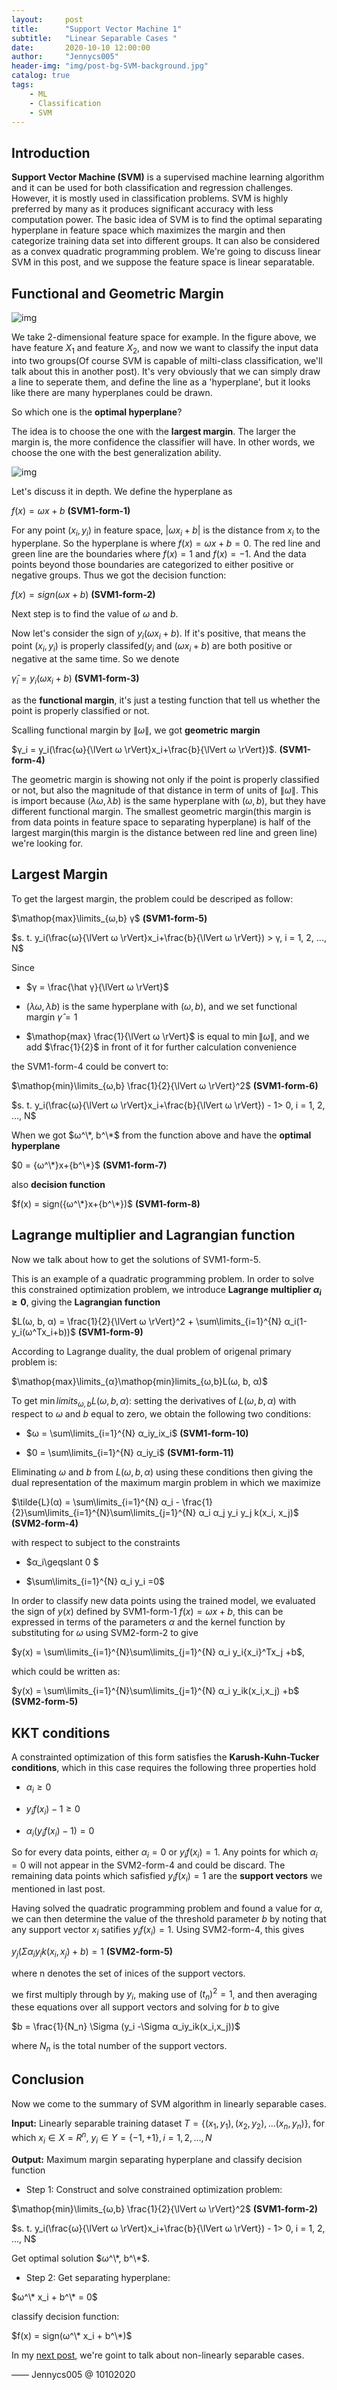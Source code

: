 ```yaml
---
layout:     post
title:      "Support Vector Machine 1"
subtitle:   "Linear Separable Cases "
date:       2020-10-10 12:00:00
author:     "Jennycs005"
header-img: "img/post-bg-SVM-background.jpg"
catalog: true
tags:
    - ML
    - Classification
    - SVM
---
```


<head>
    <script src="https://cdn.mathjax.org/mathjax/latest/MathJax.js?config=TeX-AMS-MML_HTMLorMML" type="text/javascript"></script>
    <script type="text/x-mathjax-config">
        MathJax.Hub.Config({
            tex2jax: {
            skipTags: ['script', 'noscript', 'style', 'textarea', 'pre'],
            inlineMath: [['$','$']]
            }
        });
    </script>
</head>

## Introduction

**Support Vector Machine (SVM)** is a supervised machine learning algorithm and it can be used for both classification and regression challenges. However, it is mostly used in classification problems. SVM is highly preferred by many as it produces significant accuracy with less computation power. The basic idea of SVM is to find the optimal separating hyperplane in feature space which maximizes the margin and then categorize training data set into different groups. It can also be considered as a convex quadratic programming problem. We're going to discuss linear SVM in this post, and we suppose the feature space is linear separatable.

## Functional and Geometric Margin
![img](/img/in-post/post-2020-10-10-SVM/post-SVM-01.png)

We take 2-dimensional feature space for example. In the figure above, we have feature $X_1$ and feature $X_2$, and now we want to classify the input data into two groups(Of course SVM is capable of milti-class classification, we'll talk about this in another post). It's very obviously that we can simply draw a line to seperate them, and define the line as a 'hyperplane', but it looks like there are many hyperplanes could be drawn. 

So which one is the **optimal hyperplane**? 

The idea is to choose the one with the **largest margin**. The larger the margin is, the more confidence the classifier will have. In other words, we choose the one with the best generalization ability. 

![img](/img/in-post/post-2020-10-10-SVM/post-SVM-02.png)

Let's discuss it in depth. We define the hyperplane as 

$f(x)=ωx+b$  **(SVM1-form-1)**

For any point $(x_i, y_i)$ in feature space, $\lvert ω{x_i}+b\rvert$ is the distance from $x_i$ to the hyperplane. So the hyperplane is where $f(x)=ωx+b=0$. The red line and green line are the boundaries where $f(x)=1$ and $f(x)=-1$. And the data points beyond those boundaries are categorized to either positive or negative groups. Thus we got the decision function:

$f(x)=sign(ωx+b)$ **(SVM1-form-2)**

Next step is to find the value of $ω$ and $b$.

Now let's consider the sign of $y_i(ω{x_i}+b)$. If it's positive, that means the point $(x_i, y_i)$ is properly classifed($y_i$ and $(ω{x_i}+b)$ are both positive or negative at the same time. So we denote 

$\hat γ_i = y_i(ω{x_i}+b)$ **(SVM1-form-3)**

as the **functional margin**, it's just a testing function that tell us whether the point is properly classified or not.

Scalling functional margin by $\lVert ω \rVert$, we got **geometric margin** 

$γ_i = y_i(\frac{ω}{\lVert ω \rVert}x_i+\frac{b}{\lVert ω \rVert})$. **(SVM1-form-4)**

The geometric margin is showing not only if the point is properly classified or not, but also the magnitude of that distance in term of units of $\lVert ω \rVert$. This is import because $(λω, λb)$ is the same hyperplane with $(ω, b)$, but they have different functional margin. The smallest geometric margin(this margin is from data points in feature space to separating hyperplane) is half of the largest margin(this margin is the distance between red line and green line) we're looking for.

## Largest Margin

To get the largest margin, the problem could be descriped as follow:

$\mathop{max}\limits_{ω,b} γ$                                            **(SVM1-form-5)**

$s. t.  y_i(\frac{ω}{\lVert ω \rVert}x_i+\frac{b}{\lVert ω \rVert}) > γ, i = 1, 2, ..., N$

Since 
* $γ = \frac{\hat γ}{\lVert ω \rVert}$ 

* $(λω, λb)$ is the same hyperplane with $(ω, b)$, and we set functional margin $\hat γ = 1$ 

* $\mathop{max} \frac{1}{\lVert ω \rVert}$ is equal to $\mathop{min} \lVert ω \rVert$, and we add $\frac{1}{2}$ in front of it for further calculation convenience

the SVM1-form-4 could be convert to:

$\mathop{min}\limits_{ω,b} \frac{1}{2}{\lVert ω \rVert}^2$               **(SVM1-form-6)**

$s. t.  y_i(\frac{ω}{\lVert ω \rVert}x_i+\frac{b}{\lVert ω \rVert}) - 1> 0, i = 1, 2, ..., N$

When we got $ω^\*, b^\*$ from the function above and have the **optimal hyperplane**

$0 = {ω^\*}x+{b^\*}$                                                    **(SVM1-form-7)**

also **decision function**

$f(x) = sign({ω^\*}x+{b^\*})$                                           **(SVM1-form-8)**

## Lagrange multiplier and Lagrangian function

Now we talk about how to get the solutions of SVM1-form-5. 

This is an example of a quadratic programming problem. In order to solve this constrained optimization problem, we introduce **Lagrange multiplier $α_i\geqslant 0$**, giving the **Lagrangian function**

$L(ω, b, α) = \frac{1}{2}{\lVert ω \rVert}^2 + \sum\limits_{i=1}^{N} α_i(1-y_i(ω^Tx_i+b))$ **(SVM1-form-9)**

According to Lagrange duality, the dual problem of origenal primary problem is:

$\mathop{max}\limits_{α}\mathop{min}limits_{ω,b}L(ω, b, α)$            

To get $\mathop{min}limits_{ω,b}L(ω, b, α)$: setting the derivatives of $L(ω, b, α)$ with respect to $ω$ and $b$ equal to zero, we obtain the following two conditions:

* $ω = \sum\limits_{i=1}^{N} α_iy_ix_i$                                 **(SVM1-form-10)**

* $0 = \sum\limits_{i=1}^{N} α_iy_i$                                    **(SVM1-form-11)**

Eliminating  $ω$ and $b$ from $L(ω, b, α)$ using these conditions then giving the dual representation of the maximum margin problem in which we maximize

$\tilde{L}(α) = \sum\limits_{i=1}^{N} α_i - \frac{1}{2}\sum\limits_{i=1}^{N}\sum\limits_{j=1}^{N} α_i α_j y_i y_j k(x_i, x_j)$ **(SVM2-form-4)**

with respect to subject to the constraints

* $α_i\geqslant 0 \$

* $\sum\limits_{i=1}^{N} α_i y_i =0$

In order to classify new data points using the trained model, we evaluated the sign of $y(x)$ defined by SVM1-form-1 $f(x)=ωx+b$, this can be expressed in terms of the parameters $α$ and the kernel function by substituting for $ω$ using SVM2-form-2 to give

$y(x) = \sum\limits_{i=1}^{N}\sum\limits_{j=1}^{N} α_i y_i{x_i}^Tx_j +b$,

which could be written as:

$y(x) = \sum\limits_{i=1}^{N}\sum\limits_{j=1}^{N} α_i y_ik(x_i,x_j) +b$  **(SVM2-form-5)**



## KKT conditions

A constrainted optimization of this form satisfies the **Karush-Kuhn-Tucker conditions**, which in this case requires the following three properties hold

* $α_i\geqslant 0$

* $y_if(x_i)-1\geqslant 0$

* $α_i(y_if(x_i)-1)=0$

So for every data points, either $α_i = 0$ or $y_if(x_i)=1$. Any points for which $α_i = 0$ will not appear in the SVM2-form-4 and could be discard. The remaining data points which safisfied $y_if(x_i)=1$ are the **support vectors** we mentioned in last post.

Having solved the quadratic programming problem and found a value for $α$, we can then determine the value of the threshold parameter $b$ by noting that any support vector $x_i$ satifies $y_if(x_i) = 1$. Using SVM2-form-4, this gives 

$y_j(\Sigma α_iy_ik(x_i,x_j)+b)=1$ **(SVM2-form-5)**

where n denotes the set of inices of the support vectors.

we first multiply through by $y_i$, making use of $(t_n)^2 = 1$, and then averaging these equations over all support vectors and solving for $b$ to give 

$b = \frac{1}{N_n} \Sigma (y_i -\Sigma α_iy_ik(x_i,x_j))$

where $N_n$ is the total number of the support vectors.

## Conclusion

Now we come to the summary of SVM algorithm in linearly separable cases.

**Input:** Linearly separable training dataset $T = \lbrace(x_1,y_1),(x_2,y_2),...(x_n,y_n)\rbrace$, for which $x_i \in X=R^n$, $y_i \in Y=\lbrace-1, +1\rbrace, i = 1,2,...,N$

**Output:** Maximum margin separating hyperplane and classify decision function

* Step 1: Construct and solve constrained optimization problem:

$\mathop{min}\limits_{ω,b} \frac{1}{2}{\lVert ω \rVert}^2$     **(SVM1-form-2)**

$s. t.  y_i(\frac{ω}{\lVert ω \rVert}x_i+\frac{b}{\lVert ω \rVert}) - 1> 0, i = 1, 2, ..., N$

Get optimal solution $ω^\*, b^\*$.

* Step 2: Get separating hyperplane:

$ω^\* x_i + b^\* = 0$

classify decision function:

$f(x) = sign(ω^\* x_i + b^\*)$

In my [next post](https://jennycs005.github.io/2020/10/24/Support-Vector-Machine2/), we're goint to talk about non-linearly separable cases.

—— Jennycs005 @ 10102020


